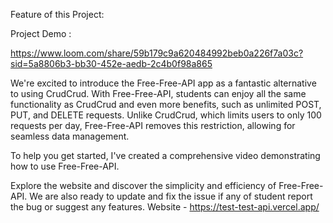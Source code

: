 Feature of this Project:

Project Demo :

https://www.loom.com/share/59b179c9a620484992beb0a226f7a03c?sid=5a8806b3-bb30-452e-aedb-2c4b0f98a865

We're excited to introduce the Free-Free-API app as a fantastic alternative to using CrudCrud. With Free-Free-API, students can enjoy all the same functionality as CrudCrud and even more benefits, such as unlimited POST, PUT, and DELETE requests. Unlike CrudCrud, which limits users to only 100 requests per day, Free-Free-API removes this restriction, allowing for seamless data management.

To help you get started, I've created a comprehensive video demonstrating how to use Free-Free-API.

Explore the website and discover the simplicity and efficiency of Free-Free-API. We are also ready to update and fix the issue if any of  student report the bug or suggest any features.
Website - https://test-test-api.vercel.app/

